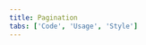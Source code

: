 ```yaml
---
title: Pagination
tabs: ['Code', 'Usage', 'Style']
---
```



<component
    name="Pagination"
    component="pagination"
    variation="pagination"
    experimental="true"
    hasReactVersion="true"
    hasVueVersion="pagination--default"
    >
</component>

<component-docs component="pagination"></component-docs>
